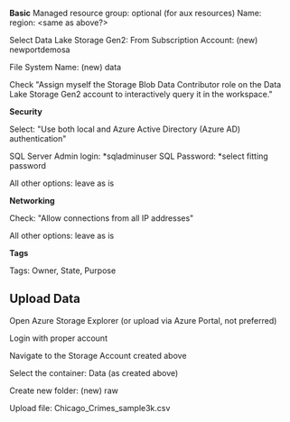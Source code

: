 **Basic**
Managed resource group: optional (for aux resources)
Name:   
region: <same as above?>

Select Data Lake Storage Gen2: From Subscription
Account: (new) newportdemosa

File System Name: (new) data

Check "Assign myself the Storage Blob Data Contributor role on the Data Lake Storage Gen2 account to interactively query it in the workspace."

**Security**

Select: "Use both local and Azure Active Directory (Azure AD) authentication"

SQL Server Admin login: *sqladminuser
SQL Password: *select fitting password

All other options: leave as is

**Networking**

Check: "Allow connections from all IP addresses"

All other options: leave as is

**Tags**

Tags: Owner, State, Purpose

## Upload Data

Open Azure Storage Explorer (or upload via Azure Portal, not preferred)

Login with proper account

Navigate to the Storage Account created above

Select the container: Data (as created above)

Create new folder: (new) raw

Upload file: Chicago_Crimes_sample3k.csv

